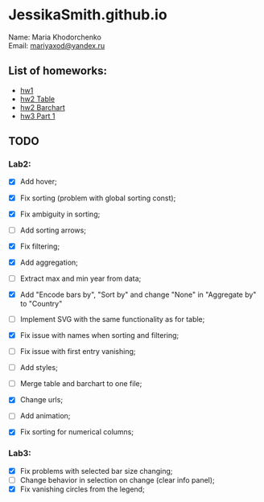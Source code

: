 # JessikaSmith.github.io
Name: Maria Khodorchenko  
Email: mariyaxod@yandex.ru  

## List of homeworks:
* [hw1](http://jessikasmith.github.io/hw1/)
* [hw2 Table](http://jessikasmith.github.io/hw2/table.html)
* [hw2 Barchart](http://jessikasmith.github.io/hw2/barchart.html)  
* [hw3 Part 1](http://jessikasmith.github.io/hw3/part1/hw3.html)

## TODO
### Lab2:
- [x] Add hover;
- [x] Fix sorting (problem with global sorting const);
- [x] Fix ambiguity in sorting;
- [ ] Add sorting arrows;
- [x] Fix filtering;
- [x] Add aggregation;
- [ ] Extract max and min year from data;
- [x] Add "Encode bars by", "Sort by" and change "None" in "Aggregate by" to "Country"
- [ ] Implement SVG with the same functionality as for table;
- [x] Fix issue with names when sorting and filtering;
- [ ] Fix issue with first entry vanishing;
- [ ] Add styles;
- [ ] Merge table and barchart to one file;
- [x] Change urls;
- [ ] Add animation;
- [x] Fix sorting for numerical columns;


### Lab3:
- [x] Fix problems with selected bar size changing;
- [ ] Change behavior in selection on change (clear info panel);
- [x] Fix vanishing circles from the legend;

